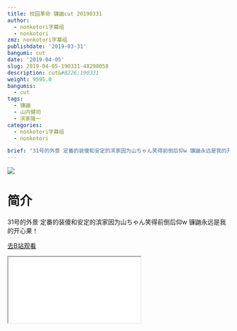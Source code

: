 ```yaml
---
title: 校园革命 镰鼬cut 20190331
author:
  - nonkotori字幕组
  - nonkotori
zmz: nonkotori字幕组
publishdate: '2019-03-31'
bangumi: cut
date: '2019-04-05'
slug: 2019-04-05-190331-48298058
description: cut&#8226;190331
weight: 9595.0
bangumis: 
  - cut
tags:
  - 镰鼬
  - 山内健司
  - 滨家隆一
categories:
  - nonkotori字幕组
  - nonkotori

brief: "31号的外景 定番的装傻和安定的滨家因为山ちゃん笑得前倒后仰w 镰鼬永远是我的开心果！"
---
```

![](https://raw.githubusercontent.com/tcgriffith/owaraisite/master/static/tmpimg/NzXlTfe.jpg)
# 简介  
31号的外景
定番的装傻和安定的滨家因为山ちゃん笑得前倒后仰w
镰鼬永远是我的开心果！  

[去B站观看](https://www.bilibili.com/video/av48298058/)
<div class ="resp-container"><iframe class="testiframe" src="//player.bilibili.com/player.html?aid=48298058"", scrolling="no", allowfullscreen="true" > </iframe></div> 
